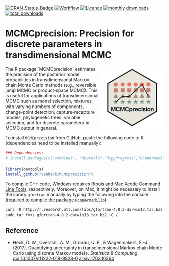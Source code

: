 [![CRAN_Status_Badge](https://www.r-pkg.org/badges/version/MCMCprecision)](https://cran.r-project.org/package=MCMCprecision)
[![Workflow](https://github.com/danheck/MCMCprecision/actions/workflows/check-standard.yaml/badge.svg)](https://github.com/danheck/MCMCprecision/actions/workflows/check-standard.yaml)
[![Licence](https://img.shields.io/badge/licence-GPL--2-green.svg)](https://www.gnu.org/licenses/old-licenses/gpl-2.0.html)
[![monthly downloads](https://cranlogs.r-pkg.org/badges/MCMCprecision)](https://cranlogs.r-pkg.org/badges/MCMCprecision)
[![total downloads](https://cranlogs.r-pkg.org/badges/grand-total/MCMCprecision)](https://cranlogs.r-pkg.org/badges/grand-total/MCMCprecision)

<!--[![DOI](https://zenodo.org/badge/79934595.svg)](https://zenodo.org/badge/latestdoi/79934595)-->


# MCMCprecision: Precision for discrete parameters in transdimensional MCMC

<img src="man/figures/MCMCprecision.png" width="200" align="right">
The R package `MCMCprecision` estimates the precision of the posterior model 
probabilities in transdimensional Markov chain Monte Carlo methods (e.g., 
reversible jump MCMC or product-space MCMC). This is useful for applications of 
transdimensional MCMC such as model selection, mixtures with varying numbers of 
components, change-point detection, capture-recapture models, phylogenetic trees, 
variable selection, and for discrete parameters in MCMC output in general.

To install `MCMCprecision` from GitHub, paste the following code to R 
(dependencies need to be installed manually):

```r
### Dependencies:
# install.packages(c("combinat", "devtools","RcppProgress","RcppArmadillo", "RcppEigen"))

library(devtools)
install_github("danheck/MCMCprecision")
```

To compile C++ code, Windows requires [Rtools](https://cran.r-project.org/bin/windows/Rtools/) 
and Mac [Xcode Command Line Tools](https://www.maketecheasier.com/install-command-line-tools-without-xcode/), respectively. Moreover, on Mac, it might be necessary to install the library `gfortran` 
manually by typing the following into the console ([required to compile the package `RcppArmadillo`](http://thecoatlessprofessor.com/programming/rcpp-rcpparmadillo-and-os-x-mavericks-lgfortran-and-lquadmath-error/)):

```
curl -O http://r.research.att.com/libs/gfortran-4.8.2-darwin13.tar.bz2
sudo tar fvxz gfortran-4.8.2-darwin13.tar.bz2 -C /
```

## Reference

* Heck, D. W., Overstall, A. M., Gronau, Q. F., & Wagenmakers, E.-J. (2017). Quantifying uncertainty in transdimensional Markov chain Monte Carlo using discrete Markov models. *Statistics & Computing*. [doi:10.1007/s11222-018-9828-0](https://dx.doi.org/10.1007/s11222-018-9828-0)
[arxiv:1703.10364](https://arxiv.org/abs/1703.10364)

